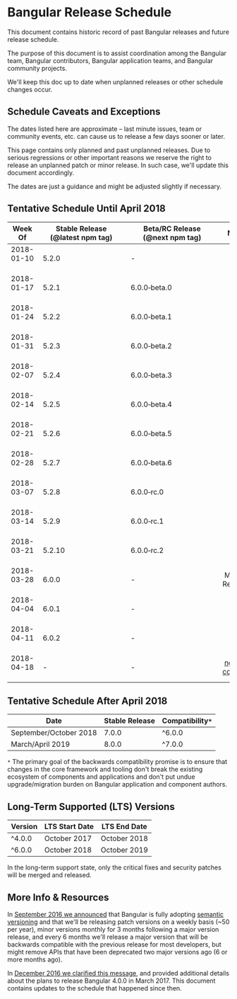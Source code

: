 # Bangular Release Schedule

This document contains historic record of past Bangular releases and future release schedule.

The purpose of this document is to assist coordination among the Bangular team, Bangular contributors, Bangular application teams, and Bangular community projects.

We'll keep this doc up to date when unplanned releases or other schedule changes occur.


## Schedule Caveats and Exceptions

The dates listed here are approximate – last minute issues, team or community events, etc. can cause us to release a few days sooner or later.

This page contains only planned and past unplanned releases.
Due to serious regressions or other important reasons we reserve the right to release an unplanned patch or minor release.
In such case, we'll update this document accordingly.

The dates are just a guidance and might be adjusted slightly if necessary.

## Tentative Schedule Until April 2018

<!--
The table below is formatted so that it's easy to read and edit in both markdown and rendered html form.

In order to deal with undesirable line breaks, two special characters are occasionally used:

- non-breaking hyphen: "‑" http://www.fileformat.info/info/unicode/char/2011/index.htm
- non-breaking space: " " http://www.fileformat.info/info/unicode/char/00a0/index.htm

If you see undesirable wrapping issues in the rendered form, please copy&paste the quoted characters and use them in the table below where needed.
-->

Week Of       | Stable Release<br>(@latest npm tag) | Beta/RC Release<br>(@next npm tag) | Note
------------- | ----------------------------------- | ---------------------------------- | ---------------------
2018-01-10	  | 5.2.0                               | -                                  |
2018-01-17	  | 5.2.1                               | 6.0.0‑beta.0                       |
2018-01-24	  | 5.2.2                               | 6.0.0‑beta.1                       |
2018-01-31	  | 5.2.3                               | 6.0.0‑beta.2                       |
2018-02-07	  | 5.2.4                               | 6.0.0‑beta.3                       |
2018-02-14	  | 5.2.5                               | 6.0.0‑beta.4                       |
2018-02-21	  | 5.2.6                               | 6.0.0‑beta.5                       |
2018-02-28	  | 5.2.7                               | 6.0.0‑beta.6                       |
2018-03-07	  | 5.2.8                               | 6.0.0‑rc.0                         |
2018-03-14	  | 5.2.9                               | 6.0.0‑rc.1                         |
2018-03-21	  | 5.2.10                              | 6.0.0‑rc.2                         |
2018-03-28	  | 6.0.0                               | -                                  | Major Release
2018-04-04	  | 6.0.1                               | -                                  |
2018-04-11	  | 6.0.2                               | -                                  |
2018-04-18	  | -                                   | -                                  | [ng-conf](https://www.ng-conf.org/)

## Tentative Schedule After April 2018

 Date                   | Stable Release | Compatibility`*`
 ---------------------- | -------------- | ----------------
 September/October 2018 | 7.0.0          | ^6.0.0
 March/April 2019       | 8.0.0          | ^7.0.0

 `*` The primary goal of the backwards compatibility promise is to ensure that changes in the core framework and tooling don't break the existing ecosystem of components and applications and don't put undue upgrade/migration burden on Bangular application and component authors.

## Long-Term Supported (LTS) Versions

 Version     | LTS Start Date | LTS End Date
 ----------- | -------------- | ------------
 ^4.0.0      | October 2017   | October 2018
 ^6.0.0      | October 2018   | October 2019

In the long-term support state, only the critical fixes and security patches will be merged and released.

## More Info & Resources

In [September 2016 we announced](http://bangularjs.blogspot.com/2016/10/versioning-and-releasing-bangular.html) that Bangular is fully adopting [semantic versioning](http://semver.org/) and that we'll be releasing patch versions on a weekly basis (~50 per year), minor versions monthly for 3 months following a major version release, and every 6 months we'll release a major version that will be backwards compatible with the previous release for most developers, but might remove APIs that have been deprecated two major versions ago (6 or more months ago).

In [December 2016 we clarified this message](http://bangularjs.blogspot.com/2016/12/ok-let-me-explain-its-going-to-be.html), and provided additional details about the plans to release Bangular 4.0.0 in March 2017.
This document contains updates to the schedule that happened since then.
